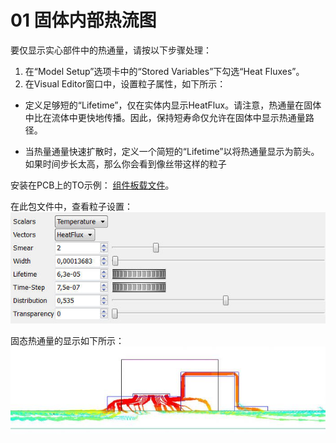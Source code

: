 # 01 固体内部热流图

要仅显示实心部件中的热通量，请按以下步骤处理：

1. 在“Model Setup”选项卡中的“Stored Variables”下勾选“Heat Fluxes”。
2. 在Visual Editor窗口中，设置粒子属性，如下所示：

- 定义足够短的“Lifetime”，仅在实体内显示HeatFlux。请注意，热通量在固体中比在流体中更快地传播。因此，保持短寿命仅允许在固体中显示热通量路径。

- 当热量通量快速扩散时，定义一个简短的“Lifetime”以将热通量显示为箭头。如果时间步长太高，那么你会看到像丝带这样的粒子

安装在PCB上的TO示例：
[组件板载文件](assets/to_mounted_on_board.pack)。

在此包文件中，查看粒子设置：
![热通量设置](assets/settings.jpg)

 固态热通量的显示如下所示：
![固体热通量](assets/heat_fluxes_display.jpg)